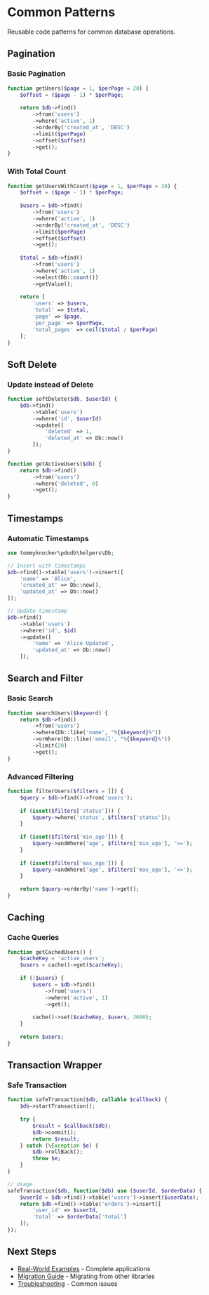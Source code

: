# Common Patterns

Reusable code patterns for common database operations.

## Pagination

### Basic Pagination

```php
function getUsers($page = 1, $perPage = 20) {
    $offset = ($page - 1) * $perPage;
    
    return $db->find()
        ->from('users')
        ->where('active', 1)
        ->orderBy('created_at', 'DESC')
        ->limit($perPage)
        ->offset($offset)
        ->get();
}
```

### With Total Count

```php
function getUsersWithCount($page = 1, $perPage = 20) {
    $offset = ($page - 1) * $perPage;
    
    $users = $db->find()
        ->from('users')
        ->where('active', 1)
        ->orderBy('created_at', 'DESC')
        ->limit($perPage)
        ->offset($offset)
        ->get();
    
    $total = $db->find()
        ->from('users')
        ->where('active', 1)
        ->select(Db::count())
        ->getValue();
    
    return [
        'users' => $users,
        'total' => $total,
        'page' => $page,
        'per_page' => $perPage,
        'total_pages' => ceil($total / $perPage)
    ];
}
```

## Soft Delete

### Update instead of Delete

```php
function softDelete($db, $userId) {
    $db->find()
        ->table('users')
        ->where('id', $userId)
        ->update([
            'deleted' => 1,
            'deleted_at' => Db::now()
        ]);
}

function getActiveUsers($db) {
    return $db->find()
        ->from('users')
        ->where('deleted', 0)
        ->get();
}
```

## Timestamps

### Automatic Timestamps

```php
use tommyknocker\pdodb\helpers\Db;

// Insert with timestamps
$db->find()->table('users')->insert([
    'name' => 'Alice',
    'created_at' => Db::now(),
    'updated_at' => Db::now()
]);

// Update timestamp
$db->find()
    ->table('users')
    ->where('id', $id)
    ->update([
        'name' => 'Alice Updated',
        'updated_at' => Db::now()
    ]);
```

## Search and Filter

### Basic Search

```php
function searchUsers($keyword) {
    return $db->find()
        ->from('users')
        ->where(Db::like('name', "%{$keyword}%"))
        ->orWhere(Db::like('email', "%{$keyword}%"))
        ->limit(20)
        ->get();
}
```

### Advanced Filtering

```php
function filterUsers($filters = []) {
    $query = $db->find()->from('users');
    
    if (isset($filters['status'])) {
        $query->where('status', $filters['status']);
    }
    
    if (isset($filters['min_age'])) {
        $query->andWhere('age', $filters['min_age'], '>=');
    }
    
    if (isset($filters['max_age'])) {
        $query->andWhere('age', $filters['max_age'], '<=');
    }
    
    return $query->orderBy('name')->get();
}
```

## Caching

### Cache Queries

```php
function getCachedUsers() {
    $cacheKey = 'active_users';
    $users = cache()->get($cacheKey);
    
    if (!$users) {
        $users = $db->find()
            ->from('users')
            ->where('active', 1)
            ->get();
        
        cache()->set($cacheKey, $users, 3600);
    }
    
    return $users;
}
```

## Transaction Wrapper

### Safe Transaction

```php
function safeTransaction($db, callable $callback) {
    $db->startTransaction();
    
    try {
        $result = $callback($db);
        $db->commit();
        return $result;
    } catch (\Exception $e) {
        $db->rollBack();
        throw $e;
    }
}

// Usage
safeTransaction($db, function($db) use ($userId, $orderData) {
    $userId = $db->find()->table('users')->insert($userData);
    return $db->find()->table('orders')->insert([
        'user_id' => $userId,
        'total' => $orderData['total']
    ]);
});
```

## Next Steps

- [Real-World Examples](real-world-examples.md) - Complete applications
- [Migration Guide](migration-guide.md) - Migrating from other libraries
- [Troubleshooting](troubleshooting.md) - Common issues
